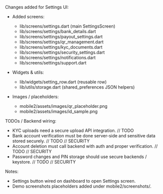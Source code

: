 Changes added for Settings UI:

- Added screens:
  - lib/screens/settings.dart (main SettingsScreen)
  - lib/screens/settings/bank_details.dart
  - lib/screens/settings/payout_settings.dart
  - lib/screens/settings/qr_management.dart
  - lib/screens/settings/kyc_documents.dart
  - lib/screens/settings/security_settings.dart
  - lib/screens/settings/notifications.dart
  - lib/screens/settings/support.dart

- Widgets & utils:
  - lib/widgets/setting_row.dart (reusable row)
  - lib/utils/storage.dart (shared_preferences JSON helpers)

- Images / placeholders:
  - mobile2/assets/images/qr_placeholder.png
  - mobile2/assets/images/id_sample.png

TODOs / Backend wiring:
- KYC uploads need a secure upload API integration. // TODO
- Bank account verification must be done server-side and sensitive data stored securely. // TODO // SECURITY
- Account deletion must call backend with auth and proper verification. // TODO // SECURITY
- Password changes and PIN storage should use secure backends / keystore. // TODO // SECURITY

Notes:
- Settings button wired on dashboard to open Settings screen.
- Demo screenshots placeholders added under mobile2/screenshots/.

